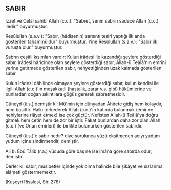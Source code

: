 ## SABIR

İzzet ve Celâl sahibi Allah (c.c.): "Sabret, senin sab­rın sadece Allah (c.c.) iledir." buyurmuştur.

Resûlullah (s.a.v.): "Sabır, (hâdisenin) sarsıntı tesiri yaptığı ilk anda gösterilen tahammüldür" buyurmuştur. Yine Resûlullah (s.a.v.): "Sabır ilk vuruşta olur." buyur­muştur.

Sabrın çeşitli kısımları vardır: Kulun irâdesi ile ka­zandığı şeylere gösterdiği sabır, irâdesi hâricinde olan şeylere gösterdiği sabır, Allah-ü Teâlâ'nın emrini yerine getirmede gösterilen sabır, nehyettiğinden uzak kalmada gösterilen sabır.

Kulun irâdesi dâhilinde olmayan şeylere gösterdiği sabır, kulun kendisi ile ilgili Allah (c.c.)'ın meşakkatli (hastalık, zarar v.s. gibi) hükümlerine ve bunlardan do­ğan sıkıntılara göğüs gererek sabretmesidir.

Cüneyd (k.s.) demiştir ki: Mü'min için dünyadan Âhirete gidiş hem kolaydır, hem basittir. Halkı terkederek Allah (c.c.)'ın katında bulunmak (emir ve nehiylerine riâyet etmek) ise çok güçtür. Nefisten Allah-ü Teâlâ'ya doğru gitmek hem çetin hem de zor bir iştir. Fakat bun­lardan daha zor olan Allah (c.c.) (ve Onun emirleri) ile birlikte bulunurken gösterilen sabırdır.

Cüneyd (k.s.)'e sabır nedir? diye sorulunca yüzü ek­şitmeden acıyı yudum yudum içine sindirmendir, demiş­tir.

Ali b. Ebû Tâlib (r.a.) vücuda göre baş ne ise imâna göre sabırda odur, demiştir.

Derler ki: sabır, musibetler içinde yok olma halinde bile şikâyet ve sızlanma alâmeti göstermemektir.

(Kuşeyrî Risalesi, Sh: 278)
